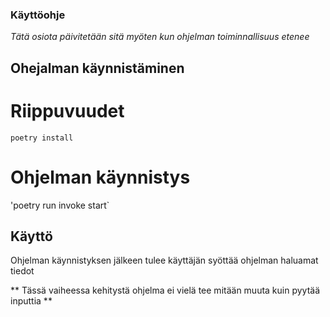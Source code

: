 ### Käyttöohje

*Tätä osiota päivitetään sitä myöten kun ohjelman toiminnallisuus etenee*

##  Ohejalman käynnistäminen


# Riippuvuudet 

`poetry install`

# Ohjelman käynnistys

'poetry run invoke start`


## Käyttö

Ohjelman käynnistyksen jälkeen tulee käyttäjän syöttää ohjelman haluamat tiedot


** Tässä vaiheessa kehitystä ohjelma ei vielä tee mitään muuta kuin pyytää inputtia **
